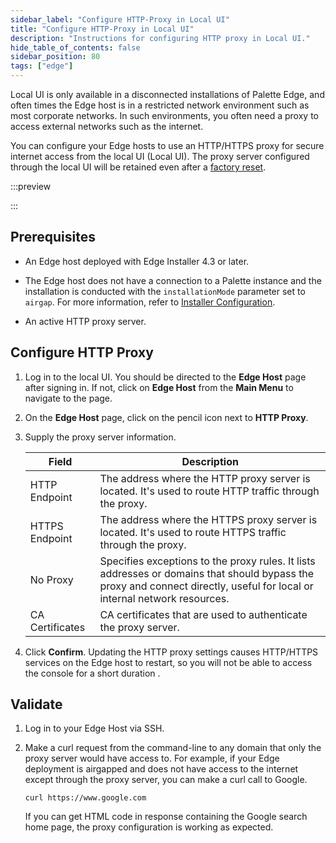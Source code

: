```yaml
---
sidebar_label: "Configure HTTP-Proxy in Local UI"
title: "Configure HTTP-Proxy in Local UI"
description: "Instructions for configuring HTTP proxy in Local UI."
hide_table_of_contents: false
sidebar_position: 80
tags: ["edge"]
---
```


Local UI is only available in a disconnected installations of Palette Edge, and often times the Edge host is in a
restricted network environment such as most corporate networks. In such environments, you often need a proxy to access
external networks such as the internet.

You can configure your Edge hosts to use an HTTP/HTTPS proxy for secure internet access from the local UI (Local UI).
The proxy server configured through the local UI will be retained even after a
[factory reset](./reset-reboot.md#reset-edge-host-to-factory-default).

:::preview

:::

## Prerequisites

- An Edge host deployed with Edge Installer 4.3 or later.

- The Edge host does not have a connection to a Palette instance and the installation is conducted with the
  `installationMode` parameter set to `airgap`. For more information, refer to
  [Installer Configuration](../../edge-configuration/installer-reference.md).

- An active HTTP proxy server.

## Configure HTTP Proxy

1. Log in to the local UI. You should be directed to the **Edge Host** page after signing in. If not, click on **Edge
   Host** from the **Main Menu** to navigate to the page.

2. On the **Edge Host** page, click on the pencil icon next to **HTTP Proxy**.

3. Supply the proxy server information.

   | Field           | Description                                                                                                                                                               |
   | --------------- | ------------------------------------------------------------------------------------------------------------------------------------------------------------------------- |
   | HTTP Endpoint   | The address where the HTTP proxy server is located. It's used to route HTTP traffic through the proxy.                                                                    |
   | HTTPS Endpoint  | The address where the HTTPS proxy server is located. It's used to route HTTPS traffic through the proxy.                                                                  |
   | No Proxy        | Specifies exceptions to the proxy rules. It lists addresses or domains that should bypass the proxy and connect directly, useful for local or internal network resources. |
   | CA Certificates | CA certificates that are used to authenticate the proxy server.                                                                                                           |

4. Click **Confirm**. Updating the HTTP proxy settings causes HTTP/HTTPS services on the Edge host to restart, so you
   will not be able to access the console for a short duration .

## Validate

1. Log in to your Edge Host via SSH.

2. Make a curl request from the command-line to any domain that only the proxy server would have access to. For example,
   if your Edge deployment is airgapped and does not have access to the internet except through the proxy server, you
   can make a curl call to Google.

   ```shell
   curl https://www.google.com
   ```

   If you can get HTML code in response containing the Google search home page, the proxy configuration is working as
   expected.
